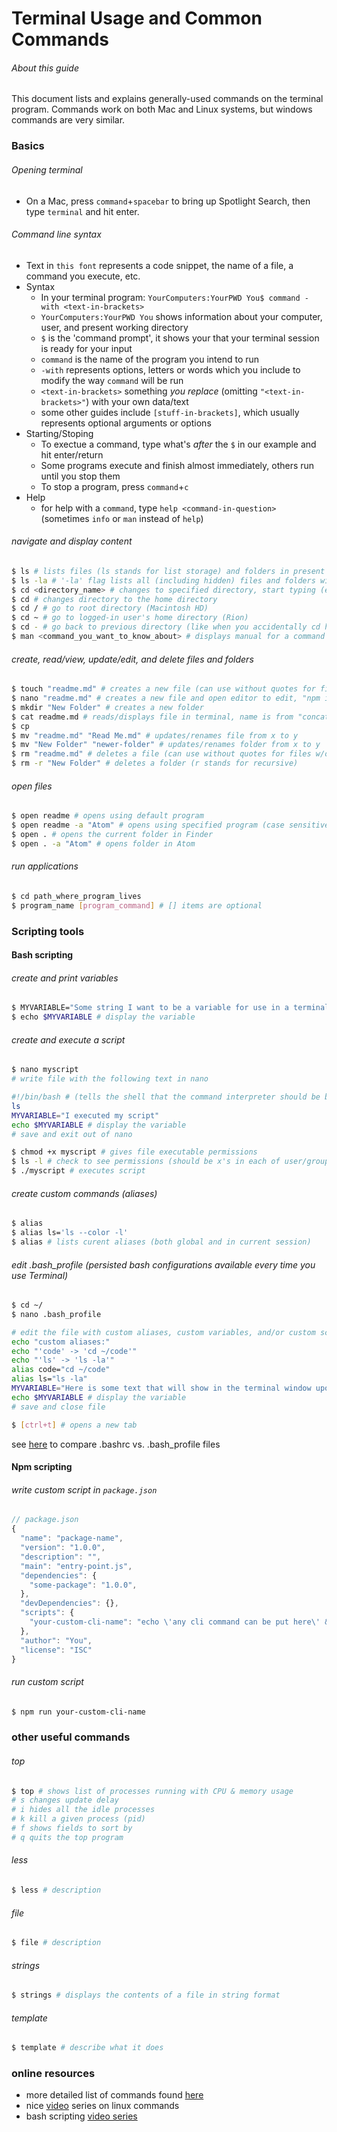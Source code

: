 # Terminal Usage and Common Commands

###### About this guide
This document lists and explains generally-used commands on the terminal program.  Commands work on both Mac and Linux systems, but windows commands are very similar.  

### Basics

###### Opening terminal
* On a Mac, press `command`+`spacebar` to bring up Spotlight Search, then type `terminal` and hit enter.

###### Command line syntax
* Text in `this font` represents a code snippet, the name of a file, a command you execute, etc.
* Syntax
  *  In your terminal program: `YourComputers:YourPWD You$ command -with <text-in-brackets>`
    * `YourComputers:YourPWD You` shows information about your computer, user, and present working directory
    * `$` is the 'command prompt', it shows your that your terminal session is ready for your input
    * `command` is the name of the program you intend to run
    * `-with` represents options, letters or words which you include to modify the way `command` will be run
    * `<text-in-brackets>` something *you replace* (omitting `"<text-in-brackets>"`) with your own data/text
    * some other guides include `[stuff-in-brackets]`, which usually represents optional arguments or options
* Starting/Stoping
    * To exectue a command, type what's *after* the `$` in our example and hit enter/return
    * Some programs execute and finish almost immediately, others run until you stop them
    * To stop a program, press `command`+`c`
* Help
  * for help with a `command`, type `help <command-in-question>` (sometimes `info` or `man` instead of `help`)

###### navigate and display content
``` sh
$ ls # lists files (ls stands for list storage) and folders in present directory
$ ls -la # '-la' flag lists all (including hidden) files and folders with detailed view
$ cd <directory_name> # changes to specified directory, start typing (excluding "<"), then press tab to autocomplete
$ cd # changes directory to the home directory
$ cd / # go to root directory (Macintosh HD)
$ cd ~ # go to logged-in user's home directory (Rion)
$ cd - # go back to previous directory (like when you accidentally cd home and want to go back)
$ man <command_you_want_to_know_about> # displays manual for a command (e.g. man ls)
```

###### create, read/view, update/edit, and delete files and folders
``` sh
$ touch "readme.md" # creates a new file (can use without quotes for files w/o spaces)
$ nano "readme.md" # creates a new file and open editor to edit, "npm install nano" to get nano
$ mkdir "New Folder" # creates a new folder
$ cat readme.md # reads/displays file in terminal, name is from "concatenate and print", all files given as parameters are concatenated and sent to "standard output"
$ cp
$ mv "readme.md" "Read Me.md" # updates/renames file from x to y
$ mv "New Folder" "newer-folder" # updates/renames folder from x to y
$ rm "readme.md" # deletes a file (can use without quotes for files w/o spaces)
$ rm -r "New Folder" # deletes a folder (r stands for recursive)
```

###### open files
``` sh
$ open readme # opens using default program
$ open readme -a "Atom" # opens using specified program (case sensitive)
$ open . # opens the current folder in Finder
$ open . -a "Atom" # opens folder in Atom
```

###### run applications
``` sh
$ cd path_where_program_lives
$ program_name [program_command] # [] items are optional
```

### Scripting tools

#### Bash scripting

###### create and print variables
``` sh
$ MYVARIABLE="Some string I want to be a variable for use in a terminal session" # ends when the terminal is closed
$ echo $MYVARIABLE # display the variable
```

###### create and execute a script
``` sh
$ nano myscript
# write file with the following text in nano

#!/bin/bash # (tells the shell that the command interpreter should be bash)
ls
MYVARIABLE="I executed my script"
echo $MYVARIABLE # display the variable
# save and exit out of nano

$ chmod +x myscript # gives file executable permissions
$ ls -l # check to see permissions (should be x's in each of user/group/everyone fields)
$ ./myscript # executes script  
```

###### create custom commands (aliases)
``` sh
$ alias
$ alias ls='ls --color -l'
$ alias # lists curent aliases (both global and in current session)
```

###### edit .bash_profile (persisted bash configurations available every time you use Terminal)
``` sh
$ cd ~/
$ nano .bash_profile

# edit the file with custom aliases, custom variables, and/or custom scrips, for example
echo "custom aliases:"
echo "'code' -> 'cd ~/code'"
echo "'ls' -> 'ls -la'"
alias code="cd ~/code"
alias ls="ls -la"
MYVARIABLE="Here is some text that will show in the terminal window upon open"
echo $MYVARIABLE # display the variable
# save and close file

$ [ctrl+t] # opens a new tab
```
see [here](http://www.joshstaiger.org/archives/2005/07/bash_profile_vs.html) to compare .bashrc vs. .bash_profile files

#### Npm scripting

###### write custom script in ```package.json```
``` js
// package.json
{
  "name": "package-name",
  "version": "1.0.0",
  "description": "",
  "main": "entry-point.js",
  "dependencies": {
    "some-package": "1.0.0",
  },
  "devDependencies": {},
  "scripts": {
    "your-custom-cli-name": "echo \'any cli command can be put here\' && exit 1"
  },
  "author": "You",
  "license": "ISC"
}
```

###### run custom script
``` sh
$ npm run your-custom-cli-name
```

### other useful commands
###### top
``` sh
$ top # shows list of processes running with CPU & memory usage
# s changes update delay
# i hides all the idle processes
# k kill a given process (pid)
# f shows fields to sort by
# q quits the top program
```

###### less
```sh
$ less # description
```

###### file
```sh
$ file # description
```

###### strings
```sh
$ strings # displays the contents of a file in string format
```

###### template
```sh
$ template # describe what it does
```



### online resources
* more detailed list of commands found [here](https://github.com/0nn0/terminal-mac-cheatsheet/wiki/Terminal-Cheatsheet-for-Mac-(-basics-))
* nice [video](https://www.youtube.com/watch?v=1PoQUmy4X2M&index=19&list=PLpKIAFYBxQOWzJjInMUaKtamCshDmLjej) series on linux commands
* bash scripting [video series](https://www.youtube.com/watch?v=NWWvZa-qlRE&list=PLT98CRl2KxKHdOpQ-uI2QuNcQ0aEAe5bN&index=38)
